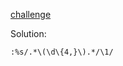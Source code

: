 [challenge](https://www.vimgolf.com/challenges/5f1e0217becb80000692b9c4)

Solution:

```vim
:%s/.*\(\d\{4,}\).*/\1/
```
